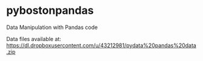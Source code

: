 pybostonpandas
==============

Data Manipulation with Pandas code

Data files available at: https://dl.dropboxusercontent.com/u/43212981/pydata%20pandas%20data.zip
